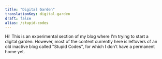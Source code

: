 ```yaml
---
title: "Digital Garden"
translationKey: digital-garden
draft: false
alias: /stupid-codes
---
```


Hi! This is an experimental section of my blog where I'm trying to start a digital garden. However, most of the content currently here is leftovers of an old inactive blog called "Stupid Codes", for which I don't have a permanent home yet.
